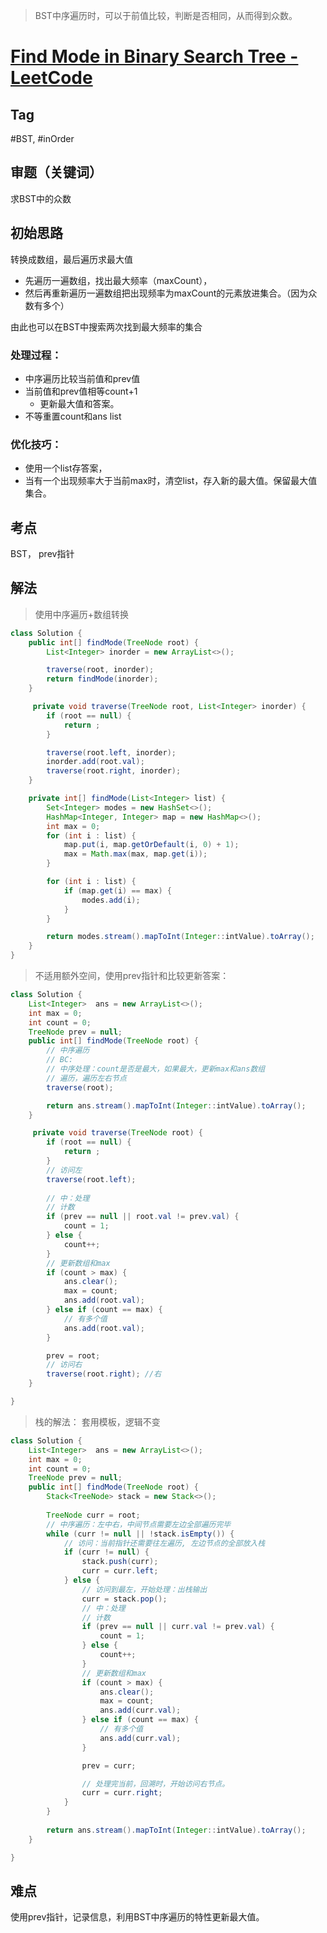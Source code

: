 > BST中序遍历时，可以于前值比较，判断是否相同，从而得到众数。
# [Find Mode in Binary Search Tree - LeetCode](https://leetcode.com/problems/find-mode-in-binary-search-tree/description/)
## Tag
#BST, #inOrder

## 审题（关键词）
求BST中的众数

## 初始思路  
转换成数组，最后遍历求最大值  


- 先遍历一遍数组，找出最大频率（maxCount），
- 然后再重新遍历一遍数组把出现频率为maxCount的元素放进集合。（因为众数有多个）  


由此也可以在BST中搜索两次找到最大频率的集合  
### 处理过程： 
- 中序遍历比较当前值和prev值
- 当前值和prev值相等count+1
  - 更新最大值和答案。 
- 不等重置count和ans list



### 优化技巧：   
- 使用一个list存答案，  
- 当有一个出现频率大于当前max时，清空list，存入新的最大值。保留最大值集合。  

## 考点  
BST， prev指针
## 解法  
> 使用中序遍历+数组转换
```java
class Solution {
    public int[] findMode(TreeNode root) {
        List<Integer> inorder = new ArrayList<>();

        traverse(root, inorder);
        return findMode(inorder);
    }

     private void traverse(TreeNode root, List<Integer> inorder) {
        if (root == null) {
            return ;
        }

        traverse(root.left, inorder);
        inorder.add(root.val);
        traverse(root.right, inorder);
    }

    private int[] findMode(List<Integer> list) {
        Set<Integer> modes = new HashSet<>();
        HashMap<Integer, Integer> map = new HashMap<>();
        int max = 0;
        for (int i : list) {
            map.put(i, map.getOrDefault(i, 0) + 1);
            max = Math.max(max, map.get(i));
        }

        for (int i : list) {
            if (map.get(i) == max) {
                modes.add(i);
            }
        }

        return modes.stream().mapToInt(Integer::intValue).toArray();
    }
}
```

> 不适用额外空间，使用prev指针和比较更新答案：
```java
class Solution {
    List<Integer>  ans = new ArrayList<>();
    int max = 0;
    int count = 0;
    TreeNode prev = null;
    public int[] findMode(TreeNode root) {
        // 中序遍历
        // BC:
        // 中序处理：count是否是最大，如果最大，更新max和ans数组
        // 遍历，遍历左右节点
        traverse(root);

        return ans.stream().mapToInt(Integer::intValue).toArray();
    }

     private void traverse(TreeNode root) {
        if (root == null) {
            return ;
        }
        // 访问左
        traverse(root.left); 
        
        // 中：处理
        // 计数
        if (prev == null || root.val != prev.val) {
            count = 1;
        } else {
            count++;
        }
        // 更新数组和max
        if (count > max) {
            ans.clear();
            max = count;
            ans.add(root.val);
        } else if (count == max) {
            // 有多个值
            ans.add(root.val);
        }

        prev = root;
        // 访问右
        traverse(root.right); //右
    }

}
```
> 栈的解法： 套用模板，逻辑不变
```java
class Solution {
    List<Integer>  ans = new ArrayList<>();
    int max = 0;
    int count = 0;
    TreeNode prev = null;
    public int[] findMode(TreeNode root) {
        Stack<TreeNode> stack = new Stack<>();
        
        TreeNode curr = root;
        // 中序遍历：左中右，中间节点需要左边全部遍历完毕
        while (curr != null || !stack.isEmpty()) {
            // 访问：当前指针还需要往左遍历, 左边节点的全部放入栈
            if (curr != null) {
                stack.push(curr);
                curr = curr.left;
            } else {
                // 访问到最左，开始处理：出栈输出
                curr = stack.pop();
                // 中：处理
                // 计数
                if (prev == null || curr.val != prev.val) {
                    count = 1;
                } else {
                    count++;
                }
                // 更新数组和max
                if (count > max) {
                    ans.clear();
                    max = count;
                    ans.add(curr.val);
                } else if (count == max) {
                    // 有多个值
                    ans.add(curr.val);
                }

                prev = curr;

                // 处理完当前，回溯时，开始访问右节点。
                curr = curr.right;
            }
        }
        
        return ans.stream().mapToInt(Integer::intValue).toArray();
    }

}
```
## 难点
使用prev指针，记录信息，利用BST中序遍历的特性更新最大值。